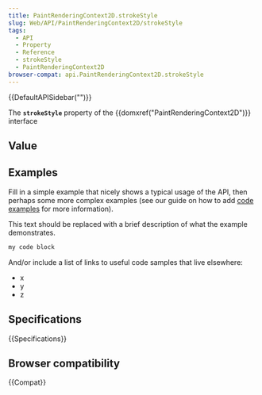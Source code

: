 ```yaml
---
title: PaintRenderingContext2D.strokeStyle
slug: Web/API/PaintRenderingContext2D/strokeStyle
tags:
  - API
  - Property
  - Reference
  - strokeStyle
  - PaintRenderingContext2D
browser-compat: api.PaintRenderingContext2D.strokeStyle
---
```

{{DefaultAPISidebar("")}}

The **`strokeStyle`** property of the {{domxref("PaintRenderingContext2D")}} interface 

## Value



## Examples

Fill in a simple example that nicely shows a typical usage of the API, then perhaps some more complex examples (see our guide on how to add [code examples](/en-US/docs/MDN/Contribute/Structures/Code_examples) for more information).

This text should be replaced with a brief description of what the example demonstrates.

```js
my code block
```

And/or include a list of links to useful code samples that live elsewhere:

*   x
*   y
*   z

## Specifications

{{Specifications}}

## Browser compatibility

{{Compat}}


